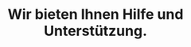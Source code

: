 ---
layout: home
title: Wir bieten Ihnen Hilfe und Unterstützung.
introduction: Personen, die festgenommen wurden und denen Vorbereitungs-, Ausschaffungs-, Durchsetzungs- oder Dublinhaft («Administrativhaft») nach Art. 75 ff. AIG droht, stellen wir zeitnah eine spezialisierte Rechtsvertretung für die Vertretung im gerichtlichen Verfahren.
actions:
 - label: "Jetzt anrufen"
   url: "tel:+41 44 521 47 47 "
---
